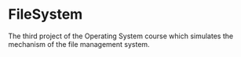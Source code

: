 # FileSystem
The third project of the Operating System course which simulates the mechanism of the file management system.
